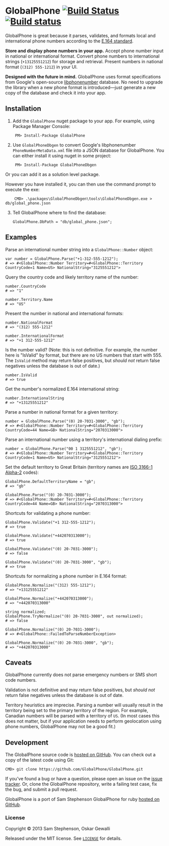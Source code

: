 # GlobalPhone [![Build Status](https://travis-ci.org/GlobalPhone/GlobalPhone.png?branch=master)](https://travis-ci.org/GlobalPhone/GlobalPhone) [![Build status](https://ci.appveyor.com/api/projects/status/qulay38neeeqpdbp/branch/master?svg=true)](https://ci.appveyor.com/project/wallymathieu/globalphone-d4koy/branch/master)

GlobalPhone is great because it parses, validates, and formats local and international phone numbers according to the [E.164 standard](http://en.wikipedia.org/wiki/E.164).

**Store and display phone numbers in your app.** Accept phone number input in national or international format. Convert phone numbers to international strings (`+13125551212`) for storage and retrieval. Present numbers in national format (`(312) 555-1212`) in your UI.

**Designed with the future in mind.** GlobalPhone uses format specifications from Google's open-source [libphonenumber](http://code.google.com/p/libphonenumber/) database. No need to upgrade the library when a new phone format is introduced—just generate a new copy of the database and check it into your app.

## Installation

1. Add the `GlobalPhone` nuget package to your app. For example, using Package Manager Console:

        PM> Install-Package GlobalPhone

2. Use `GlobalPhoneDbgen` to convert Google's libphonenumber `PhoneNumberMetaData.xml` file into a JSON database for GlobalPhone. You can either install it using nuget in some project:

        PM> Install-Package GlobalPhoneDbgen

Or you can add it as a solution level package.

However you have installed it, you can then use the command prompt to execute the exe: 

        CMD> .\packages\GlobalPhoneDbgen\tools\GlobalPhoneDbgen.exe > db/global_phone.json

3. Tell GlobalPhone where to find the database:

    ```
    GlobalPhone.DbPath = "db/global_phone.json";
    ```

## Examples

Parse an international number string into a `GlobalPhone::Number` object:

```
var number = GlobalPhone.Parse("+1-312-555-1212");
# => #<GlobalPhone::Number Territory=#<GlobalPhone::Territory CountryCode=1 Name=US> NationalString="3125551212">
```

Query the country code and likely territory name of the number:

```
number.CountryCode
# => "1"

number.Territory.Name
# => "US"
```

Present the number in national and international formats:

```
number.NationalFormat
# => "(312) 555-1212"

number.InternationalFormat
# => "+1 312-555-1212"
```

Is the number valid? (Note: this is not definitive. For example, the number here is "IsValid" by format, but there are no US numbers that start with 555. The `IsValid` method may return false positives, but *should not* return false negatives unless the database is out of date.)

```
number.IsValid
# => true
```

Get the number's normalized E.164 international string:

```
number.InternationalString
# => "+13125551212"
```

Parse a number in national format for a given territory:

```
number = GlobalPhone.Parse("(0) 20-7031-3000", "gb");
# => #<GlobalPhone::Number Territory=#<GlobalPhone::Territory CountryCode=44 Name=GB> NationalString="2070313000">
```

Parse an international number using a territory's international dialing prefix:

```
number = GlobalPhone.Parse("00 1 3125551212", "gb");
# => #<GlobalPhone::Number Territory=#<GlobalPhone::Territory CountryCode=1 Name=US> NationalString="3125551212">
```

Set the default territory to Great Britain (territory names are [ISO 3166-1 Alpha-2](http://en.wikipedia.org/wiki/ISO_3166-1_alpha-2) codes):

```
GlobalPhone.DefaultTerritoryName = "gb";
# => "gb"

GlobalPhone.Parse("(0) 20-7031-3000");
# => #<GlobalPhone::Number Territory=#<GlobalPhone::Territory CountryCode=44 Name=GB> NationalString="2070313000">
```

Shortcuts for validating a phone number:

```
GlobalPhone.Validate("+1 312-555-1212");
# => true

GlobalPhone.Validate("+442070313000");
# => true

GlobalPhone.Validate("(0) 20-7031-3000");
# => false

GlobalPhone.Validate("(0) 20-7031-3000", "gb");
# => true
```

Shortcuts for normalizing a phone number in E.164 format:

```
GlobalPhone.Normalize("(312) 555-1212");
# => "+13125551212"

GlobalPhone.Normalize("+442070313000");
# => "+442070313000"

string normalized;
GlobalPhone.TryNormalize("(0) 20-7031-3000", out normalized);
# => false

GlobalPhone.Normalize("(0) 20-7031-3000");
# => #<GlobalPhone::FailedToParseNumberException>

GlobalPhone.Normalize("(0) 20-7031-3000", "gb");
# => "+442070313000"
```

## Caveats

GlobalPhone currently does not parse emergency numbers or SMS short code numbers.

Validation is not definitive and may return false positives, but *should not* return false negatives unless the database is out of date.

Territory heuristics are imprecise. Parsing a number will usually result in the territory being set to the primary territory of the region. For example, Canadian numbers will be parsed with a territory of `US`. (In most cases this does not matter, but if your application needs to perform geolocation using phone numbers, GlobalPhone may not be a good fit.)

## Development
The GlobalPhone source code is [hosted on GitHub](https://github.com/GlobalPhone/GlobalPhone). You can check out a copy of the latest code using Git:

    CMD> git clone https://github.com/GlobalPhone/GlobalPhone.git

If you've found a bug or have a question, please open an issue on the [issue tracker](https://github.com/GlobalPhone/GlobalPhone/issues). Or, clone the GlobalPhone repository, write a failing test case, fix the bug, and submit a pull request.

GlobalPhone is a port of Sam Stephenson GlobalPhone for ruby [hosted on GitHub](https://github.com/sstephenson/global_phone).

### License

Copyright &copy; 2013 Sam Stephenson, Oskar Gewalli

Released under the MIT license. See [`LICENSE`](LICENSE) for details.
